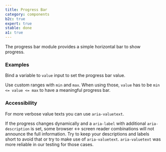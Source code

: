 ```yaml
---
title: Progress Bar
category: components
b2c: true
expert: true
stable: done
a1: true
---
```


The progress bar module provides a simple horizontal bar to show progress.

### Examples

<!-- example(progressbar) -->

Bind a variable to `value` input to set the progress bar value.

<!-- example(progressbar-basic) -->

Use custom ranges with `min` and `max`. When using those, `value` has to be `min <= value <= max` to have a meaningful progress bar.

<!-- example(progressbar-custom-range) -->

### Accessibility

For more verbose value texts you can use `aria-valuetext`.

If the progress changes dynamically and a `aria-label` with additional `aria-description` is set, some browser <-> screen reader combinations will not announce the full information.
Try to keep your descriptions and labels short to avoid that or try to make use of `aria-valuetext`. `aria-valuetext` was more reliable in our testing for those cases.
